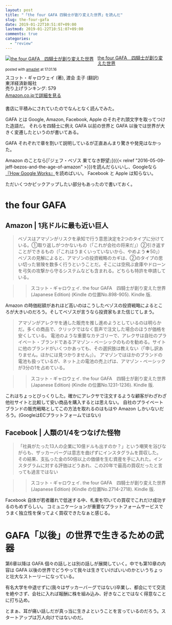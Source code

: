 ```yaml
---
layout: post
title: "「the four GAFA 四騎士が創り変えた世界」を読んだ"
slug: the-four-gafa
date: 2019-01-22T10:51:07+09:00
lastmod: 2019-01-22T10:51:07+09:00
comments: true
categories:
  - "review"
---
```


<div class="amazlet-box" style="margin-bottom:1.5em;">
    <div class="amazlet-image" style="float:left;margin:0px 12px 1px 0px;">
        <a href="http://www.amazon.co.jp/exec/obidos/ASIN/B07DNCCG5Q/iriyaufo-22" name="amazletlink" target="_blank">
            <img src="https://images-fe.ssl-images-amazon.com/images/I/51iwJ7rVXDL._SL160_.jpg" alt="the four GAFA　四騎士が創り変えた世界" style="border: none;" />
        </a>
    </div>
    <div class="amazlet-info" style="line-height:120%; margin-bottom: 10px">
        <div class="amazlet-name" style="margin-bottom:10px;line-height:120%">
            <a href="http://www.amazon.co.jp/exec/obidos/ASIN/B07DNCCG5Q/iriyaufo-22" name="amazletlink" target="_blank">the four GAFA　四騎士が創り変えた世界</a>
            <div class="amazlet-powered-date" style="font-size:80%;margin-top:5px;line-height:120%">posted with <a href="http://www.amazlet.com/" title="amazlet" target="_blank">amazlet</a> at 17.01.16</div>
        </div>
        <div class="amazlet-detail">スコット・ギャロウェイ (著), 渡会 圭子 (翻訳) <br />東洋経済新報社 <br />売り上げランキング: 579<br />
        </div>
        <div class="amazlet-sub-info" style="float: left;">
            <div class="amazlet-link" style="margin-top: 5px">
                <a href="http://www.amazon.co.jp/exec/obidos/ASIN/B07DNCCG5Q/iriyaufo-22" name="amazletlink" target="_blank">Amazon.co.jpで詳細を見る</a>
            </div>
        </div>
    </div>
    <div class="amazlet-footer" style="clear: left"></div>
</div>

書店に平積みにされていたのでなんとなく読んでみた。

GAFA とは Google, Amazon, Facebook, Apple のそれぞれ頭文字を取ってつけた造語だ。
それらを四騎士に例え GAFA 以前の世界と GAFA 以後では世界が大きく変遷したというのが書いてある。

GAFA それぞれで章を割いて説明しているが正直あんまり驚きや発見はなかった。

Amazon のことなら[『ジェフ・ベゾス 果てなき野望』]({{< relref "2016-05-09-jeff-bezos-and-the-age-of-amazon" >}})を読んだらいいし、Googleなら[『How Google Works』](https://www.amazon.co.jp/exec/obidos/ASIN/4532319552/iriyaufo-22)を読めばいい。
Facebook と Apple は知らない。

ただいくつかピックアップしたい部分もあったので書いておく。

# the four GAFA

## Amazon | 1兆ドルに最も近い巨人

> ベゾスはアマゾンがリスクを承知で行う意思決定を2つのタイプに分けている。①取り返しがつかないもの（「これが会社の将来だ」）②引き返すことができるもの（「これはうまくいっていないから、やめよう★50」）
> ベゾスの見解によると、アマゾンの投資戦略のカギは、②のタイプの思い切った冒険を数多く行うということだ。そこには空飛ぶ倉庫やドローンを弓矢の攻撃から守るシステムなども含まれる。どちらも特許を申請している。

> > スコット・ギャロウェイ. the four GAFA　四騎士が創り変えた世界 (Japanese Edition) (Kindle の位置No.898-905). Kindle 版.

Amazon の時価総額があれほど高いのはこうしたベゾスの投資戦略によるところが大きいのだろう。そしてベゾスが言うなら投資家もまた信じてしまう。

> アマゾンがアレクサを通した販売を推し進めようとしているのは明らかだ。多くの商品で、クリックではなく音声で注文した場合のほうが価格を安くしている。
> 電池のような重要なカテゴリーで、アレクサは自社のプライベート・ブランドであるアマゾン・ベーシックのものを勧める。サイトに他のブランドがいくつかあっても、その選択肢は教えない（「申し訳ありません。ほかには見つかりません」）。
> アマゾンではほかのブランドの電池も扱っているが、ネット上の電池の売上げは、アマゾン・ベーシックが3分の1を占めている。

> > スコット・ギャロウェイ. the four GAFA　四騎士が創り変えた世界 (Japanese Edition) (Kindle の位置No.1231-1236). Kindle 版.

これはちょっとびっくりした。確かにアレクサで注文するような顧客がわざわざ他社サイトと比較して安い商品を購入するとは思えない。
自社のプライベートブランドの販売戦略としてこの方法を取れるのはもはや Amazon しかいないだろう。(GoogleはECプラットフォームではない)

## Facebook | 人類の1/4をつなげた怪物

> 「社員がたった13人の企業に10億ドルも出すのか？」という嘲笑を浴びながらも、ザッカーバーグは意志を曲げずにインスタグラムを買収した。
> その結果、支払った金の50倍以上の価値を生む資産を手に入れた。インスタグラムに対する評価はどうあれ、この20年で最高の買収だったと言っても過言ではない

> > スコット・ギャロウェイ. the four GAFA　四騎士が創り変えた世界 (Japanese Edition) (Kindle の位置No.2714-2718). Kindle 版.

Facebook 自体が若者離れで低迷する中、札束を叩いての買収でこれだけ成功するのもめずらしい。
コミュニケーションが重要なプラットフォームサービスでうまく独立性を保ってよく買収できたなぁと感じる。


# GAFA「以後」の世界で生きるための武器

第6章以降は GAFA 個々の話しとは別の話しが展開していく。中でも第10章の内容は GAFA 以後の世界でどうやって我々は生きていけばいいのかというちょっと壮大なストーリーになっている。

有名大学を中退せずに(我々はザッカーバーグではない)卒業し、都会にでて交流を絶やさず、会社に入れば報酬に株を組み込み、好きなことではなく得意なことに打ち込め。

とまぁ、耳が痛い話しだが真っ当に生きよということを言っているのだろう。スタートアップは万人向けではないのだ。

